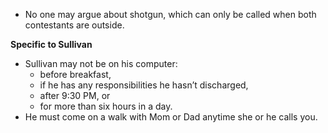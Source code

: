 - No one may argue about shotgun, which can only be called when both contestants are outside.

**Specific to Sullivan**

- Sullivan may not be on his computer:
    - before breakfast,
    - if he has any responsibilities he hasn’t discharged,
    - after 9:30 PM, or
    - for more than six hours in a day.
- He must come on a walk with Mom or Dad anytime she or he calls you.
